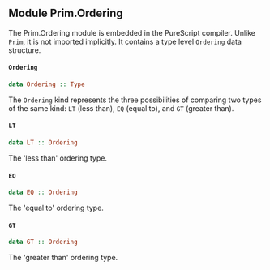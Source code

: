 ## Module Prim.Ordering

The Prim.Ordering module is embedded in the PureScript compiler. Unlike `Prim`, it is not imported implicitly. It contains a type level `Ordering` data structure.
#### `Ordering`

``` purescript
data Ordering :: Type
```

The `Ordering` kind represents the three possibilities of comparing two
types of the same kind: `LT` (less than), `EQ` (equal to), and
`GT` (greater than).

#### `LT`

``` purescript
data LT :: Ordering
```

The 'less than' ordering type.

#### `EQ`

``` purescript
data EQ :: Ordering
```

The 'equal to' ordering type.

#### `GT`

``` purescript
data GT :: Ordering
```

The 'greater than' ordering type.


